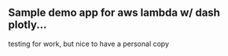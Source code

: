 ## Sample demo app for aws lambda w/ dash plotly...

testing for work, but nice to have a personal copy

